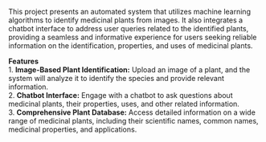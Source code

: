 This project presents an automated system that utilizes machine learning algorithms to identify medicinal plants from images. It also integrates a chatbot interface to address user queries related to the identified plants, providing a seamless and informative experience for users seeking reliable information on the identification, properties, and uses of medicinal plants.

**Features**                          
      1. **Image-Based Plant Identification:** Upload an image of a plant, and the system will analyze it to identify the species and provide relevant information.       
    2. **Chatbot Interface:** Engage with a chatbot to ask questions about medicinal plants, their properties, uses, and other related information.      
    3. **Comprehensive Plant Database:** Access detailed information on a wide range of medicinal plants, including their scientific names, common names, medicinal properties, and applications.
